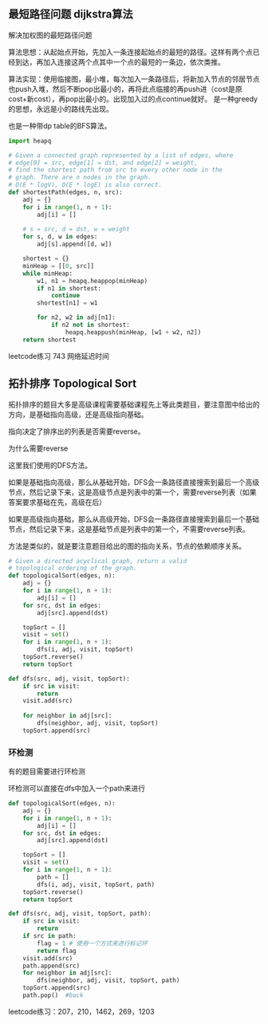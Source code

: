 ## 最短路径问题 dijkstra算法

解决加权图的最短路径问题

算法思想：从起始点开始，先加入一条连接起始点的最短的路径。这样有两个点已经到达，再加入连接这两个点其中一个点的最短的一条边，依次类推。

算法实现：使用临接图，最小堆，每次加入一条路径后，将新加入节点的邻居节点也push入堆，然后不断pop出最小的，再将此点临接的再push进（cost是原cost+新cost），再pop出最小的。出现加入过的点continue就好。   是一种greedy的思想，永远是小的路线先出现。

也是一种带dp table的BFS算法。

```python
import heapq

# Given a connected graph represented by a list of edges, where
# edge[0] = src, edge[1] = dst, and edge[2] = weight,
# find the shortest path from src to every other node in the 
# graph. There are n nodes in the graph.
# O(E * logV), O(E * logE) is also correct.
def shortestPath(edges, n, src):
    adj = {}
    for i in range(1, n + 1):
        adj[i] = []
        
    # s = src, d = dst, w = weight
    for s, d, w in edges:
        adj[s].append([d, w])

    shortest = {}
    minHeap = [[0, src]]
    while minHeap:
        w1, n1 = heapq.heappop(minHeap)
        if n1 in shortest:
            continue
        shortest[n1] = w1

        for n2, w2 in adj[n1]:
            if n2 not in shortest:
                heapq.heappush(minHeap, [w1 + w2, n2])
    return shortest
```

leetcode练习 743 网络延迟时间



## 拓扑排序 Topological Sort

拓扑排序的题目大多是高级课程需要基础课程先上等此类题目，要注意图中给出的方向，是基础指向高级，还是高级指向基础。

指向决定了排序出的列表是否需要reverse。

为什么需要reverse

这里我们使用的DFS方法。

如果是基础指向高级，那么从基础开始，DFS会一条路径直接搜索到最后一个高级节点，然后记录下来，这是高级节点是列表中的第一个，需要reverse列表（如果答案要求基础在先，高级在后）

如果是高级指向基础，那么从高级开始，DFS会一条路径直接搜索到最后一个基础节点，然后记录下来，这是基础节点是列表中的第一个，不需要reverse列表。

方法是类似的，就是要注意题目给出的图的指向关系，节点的依赖顺序关系。

```python
# Given a directed acyclical graph, return a valid
# topological ordering of the graph. 
def topologicalSort(edges, n):
    adj = {}
    for i in range(1, n + 1):
        adj[i] = []
    for src, dst in edges:
        adj[src].append(dst)

    topSort = []
    visit = set()
    for i in range(1, n + 1):
        dfs(i, adj, visit, topSort)
    topSort.reverse()
    return topSort

def dfs(src, adj, visit, topSort):
    if src in visit:
        return
    visit.add(src)
    
    for neighbor in adj[src]:
        dfs(neighbor, adj, visit, topSort)
    topSort.append(src)


```

### 环检测

有的题目需要进行环检测

环检测可以直接在dfs中加入一个path来进行

```python
def topologicalSort(edges, n):
    adj = {}
    for i in range(1, n + 1):
        adj[i] = []
    for src, dst in edges:
        adj[src].append(dst)

    topSort = []
    visit = set()
    for i in range(1, n + 1):
      	path = []
        dfs(i, adj, visit, topSort, path)
    topSort.reverse()
    return topSort

def dfs(src, adj, visit, topSort, path):
    if src in visit:
        return
    if src in path:
      	flag = 1 # 使用一个方式来进行标记环
        return flag
    visit.add(src)
    path.append(src)
    for neighbor in adj[src]:
        dfs(neighbor, adj, visit, topSort, path)
    topSort.append(src)
    path.pop()  #back
```

leetcode练习：207，210，1462，269，1203